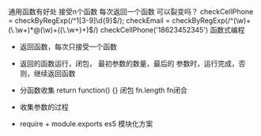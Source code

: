 <!-- 柯里化

编写函数  校验电话号码，邮箱 -->

通用函数有好处  接受n个函数  每次返回一个函数
可以裂变吗？
checkCellPhone = checkByRegExp(/^1[3-9]\d{9}$/);
checkEmail = checkByRegExp(/^(\w)+(\.\w+)*@(\w)+((\.\w+)+)$/)
checkCellPhone('18623452345')
函数式编程

- 返回函数，每次只接受一个函数
- 返回的函数运行，闭包， 最初参数的数量，最后的
参数时，运行完成，否则，继续返回函数

- 分函数收集
  return function() {} 闭包 fn.length  fn闭合
- 收集参数的过程

- require + module.exports es5 模块化方案 